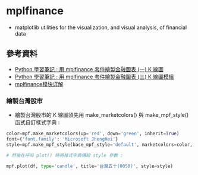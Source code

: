 # mplfinance 
- matplotlib utilities for the visualization, and visual analysis, of financial data

## 參考資料
- [Python 學習筆記 : 用 mplfinance 套件繪製金融圖表 (一) K 線圖](https://yhhuang1966.blogspot.com/2022/09/python-mplfinance.html)
- [Python 學習筆記 : 用 mplfinance 套件繪製金融圖表 (三) K 線圖模組]()
- [mplfinance模块详解](https://www.cnblogs.com/yuyanc/p/16388190.html)

### 繪製台灣股市
- 繪製台灣股市的 K 線圖須先用 make_marketcolors() 與 make_mpf_style() 函式自訂樣式字典 :
```python
color=mpf.make_marketcolors(up='red', down='green', inherit=True)   
font={'font.family': 'Microsoft JhengHei'}   
style=mpf.make_mpf_style(base_mpf_style='default', marketcolors=color, rc=font)     

# 然後在呼叫 plot() 時將樣式字典傳給 style 參數 :

mpf.plot(df, type='candle', title='台灣五十(0050)', style=style)
```
